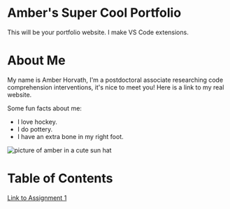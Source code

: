# Amber's Super Cool Portfolio
This will be your portfolio website. I make VS Code extensions.


# About Me
My name is Amber Horvath, I'm a postdoctoral associate researching code comprehension interventions, it's nice to meet you! Here is a link to my real website.

Some fun facts about me:

- I love hockey.
- I do pottery.
- I have an extra bone in my right foot.

![picture of amber in a cute sun hat](https://www.amberhorvath.com/resources/amber.jpeg)

# Table of Contents
[Link to Assignment 1](assignments/assignment1.md)
